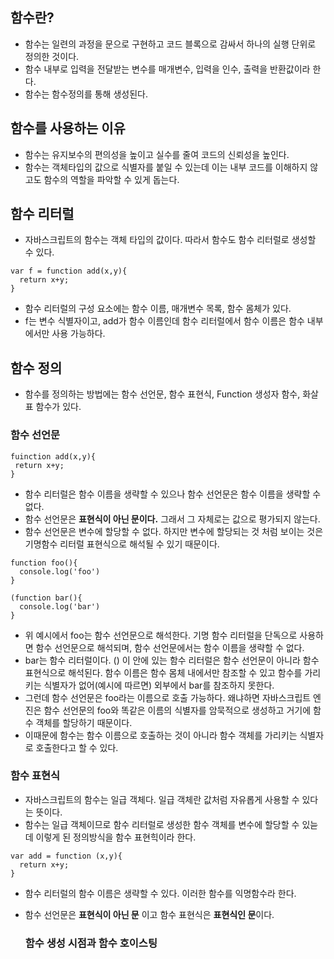 ## 함수란?

- 함수는 일련의 과정을 문으로 구현하고 코드 블록으로 감싸서 하나의 실행 단위로 정의한 것이다.
- 함수 내부로 입력을 전달받는 변수를 매개변수, 입력을 인수, 출력을 반환값이라 한다.
- 함수는 함수정의를 통해 생성된다.

## 함수를 사용하는 이유
- 함수는 유지보수의 편의성을 높이고 실수를 줄여 코드의 신뢰성을 높인다.
- 함수는 객체타입의 값으로 식별자를 붙일 수 있는데 이는 내부 코드를 이해하지 않고도 함수의 역할을 파악할 수 있게 돕는다.

## 함수 리터럴
- 자바스크립트의 함수는 객체 타입의 값이다. 따라서 함수도 함수 리터럴로 생성할 수 있다.
```
var f = function add(x,y){
  return x+y;
}
```

- 함수 리터럴의 구성 요소에는 함수 이름, 매개변수 목록, 함수 몸체가 있다.
- f는 변수 식별자이고, add가 함수 이름인데 함수 리터럴에서 함수 이름은 함수 내부에서만 사용 가능하다.

## 함수 정의
- 함수를 정의하는 방법에는 함수 선언문, 함수 표현식, Function 생성자 함수, 화살표 함수가 있다.

 ### 함수 선언문
 ```
fuinction add(x,y){
  return x+y;
}
```
- 함수 리터럴은 함수 이름을 생략할 수 있으나 함수 선언문은 함수 이름을 생략할 수 없다.
- 함수 선언문은 **표현식이 아닌 문이다.** 그래서 그 자체로는 값으로 평가되지 않는다.
- 함수 선언문은 변수에 할당할 수 없다. 하지만 변수에 할당되는 것 처럼 보이는 것은 기명함수 리터럴 표현식으로 해석될 수 있기 때문이다.

```
function foo(){
  console.log('foo')
}

(function bar(){
  console.log('bar')
}
```
- 위 예시에서 foo는 함수 선언문으로 해석한다. 기명 함수 리터럴을 단독으로 사용하면 함수 선언문으로 해석되며, 함수 선언문에서는 함수 이름을 생략할 수 없다.
- bar는 함수 리터럴이다. () 이 안에 있는 함수 리터럴은 함수 선언문이 아니라 함수 표현식으로 해석된다. 함수 이름은 함수 몸체 내에서만 참조할 수 있고 함수를 가리키는 식별자가 없어(예시에 따르면) 외부에서 bar를 참조하지 못한다.
- 그런데 함수 선언문은 foo라는 이름으로 호출 가능하다. 왜냐하면 자바스크립트 엔진은 함수 선언문의 foo와 똑같은 이름의 식별자를 암묵적으로 생성하고 거기에 함수 객체를 할당하기 때문이다.
- 이때문에 함수는 함수 이름으로 호출하는 것이 아니라 함수 객체를 가리키는 식별자로 호출한다고 할 수 있다.

### 함수 표현식
- 자바스크립트의 함수는 일급 객체다. 일급 객체란 값처럼 자유롭게 사용할 수 있다는 뜻이다.
- 함수는 일급 객체이므로 함수 리터럴로 생성한 함수 객체를 변수에 할당할 수 있늗데 이렇게 된 정의방식을 함수 표현힉이라 한다.

```
var add = function (x,y){
  return x+y;
}
```
- 함수 리터럴의 함수 이름은 생략할 수 있다. 이러한 함수를 익명함수라 한다.
- 함수 선언문은 **표현식이 아닌 문** 이고 함수 표현식은 **표현식인 문**이다.

  ### 함수 생성 시점과 함수 호이스팅
  
